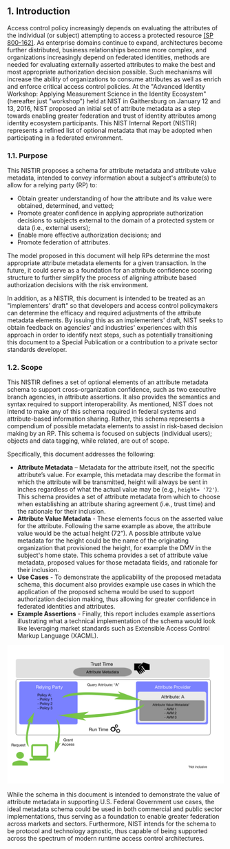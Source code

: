 <a name="sec1"></a>

## 1. Introduction

Access control policy increasingly depends on evaluating the attributes of the individual (or subject) attempting to access a protected resource [[SP 800-162]](http://nvlpubs.nist.gov/nistpubs/specialpublications/NIST.sp.800-162.pdf). As enterprise domains continue to expand, architectures become further distributed, business relationships become more complex, and organizations increasingly depend on federated identities, methods are needed for evaluating externally asserted attributes to make the best and most appropriate authorization decision possible.  Such mechanisms will increase the ability of organizations to consume attributes as well as enrich and enforce critical access control policies. At the "Advanced Identity Workshop: Applying Measurement Science in the Identity Ecosystem" (hereafter just "workshop") held at NIST in Gaithersburg on January 12 and 13, 2016, NIST proposed an initial set of attribute metadata as a step towards enabling greater federation and trust of identity attributes among identity ecosystem participants. This NIST Internal Report (NISTIR) represents a refined list of optional metadata that may be adopted when participating in a federated environment.  

### 1.1.	Purpose

This NISTIR proposes a schema for attribute metadata and attribute value metadata, intended to convey information about a subject's attribute(s) to allow for a relying party (RP) to:

* Obtain greater understanding of how the attribute and its value were obtained, determined, and vetted;
* Promote greater confidence in applying appropriate authorization decisions to subjects external to the domain of a protected system or data (i.e., external users);
* Enable more effective authorization decisions; and 
* Promote federation of attributes.

The model proposed in this document will help RPs determine the most appropriate attribute metadata elements for a given transaction. In the future, it could serve as a foundation for an attribute confidence scoring structure to further simplify the process of aligning attribute based authorization decisions with the risk environment.

In addition, as a NISTIR, this document is intended to be treated as an "implementers' draft" so that developers and access control policymakers can determine the efficacy and required adjustments of the attribute metadata elements. By issuing this as an implementers' draft, NIST seeks to obtain feedback on agencies' and industries' experiences with this approach in order to identify next steps, such as potentially transitioning this document to a Special Publication or a contribution to a private sector standards developer.

### 1.2.	Scope

This NISTIR defines a set of optional elements of an attribute metadata schema to support cross-organization confidence, such as two executive branch agencies, in attribute assertions. It also provides the semantics and syntax required to support interoperability. As mentioned, NIST does not intend to make any of this schema required in federal systems and attribute-based information sharing.  Rather, this schema represents a compendium of possible metadata elements to assist in risk-based decision making by an RP. This schema is focused on subjects (individual users); objects and data tagging, while related, are out of scope.

Specifically, this document addresses the following:  

* **Attribute Metadata** – Metadata for the attribute itself, not the specific attribute’s value. For example, this metadata may describe the format in which the attribute will be transmitted, height will always be sent in inches regardless of what the actual value may be (e.g., `height= '72'`). This schema provides a set of attribute metadata from which to choose when establishing an attribute sharing agreement (i.e., trust time) and the rationale for their inclusion.
* **Attribute Value Metadata** - These elements focus on the asserted value for the attribute. Following the same example as above, the attribute value would be the actual height (72”). A possible attribute value metadata for the height could be the name of the originating organization that provisioned the height, for example the DMV in the subject's home state. This schema provides a set of attribute value metadata, proposed values for those metadata fields, and rationale for their inclusion.
* **Use Cases** - To demonstrate the applicability of the proposed metadata schema, this document also provides example use cases in which the application of the proposed schema would be used to support authorization decision making, thus allowing for greater confidence in federated identities and attributes.
* **Example Assertions** - Finally, this report includes example assertions illustrating what a technical implementation of the schema would look like leveraging market standards such as Extensible Access Control Markup Language (XACML).

![](media/Generic.png)


While the schema in this document is intended to demonstrate the value of attribute metadata in supporting U.S. Federal Government use cases, the ideal metadata schema could be used in both commercial and public sector implementations, thus serving as a foundation to enable greater federation across markets and sectors. Furthermore, NIST intends for the schema to be protocol and technology agnostic, thus capable of being supported across the spectrum of modern runtime access control architectures.
